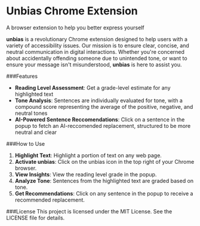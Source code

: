 # Unbias Chrome Extension
A browser extension to help you better express yourself

**unbias** is a revolutionary Chrome extension designed to help users with a variety of accessibility issues. Our mission is to ensure clear, concise, and neutral communication in digital interactions. Whether you're concerned about accidentally offending someone due to unintended tone, or want to ensure your message isn't misunderstood, **unbias** is here to assist you.

###Features
- **Reading Level Assessment**: Get a grade-level estimate for any highlighted text
- **Tone Analysis**: Sentences are individually evaluated for tone, with a compound score representing the average of the positive, negative, and neutral tones
- **AI-Powered Sentence Reccomendations**: Click on a sentence in the popup to fetch an AI-reccomended replacement, structured to be more neutral and clear

###How to Use
1. **Highlight Text**: Highlight a portion of text on any web page.
2. **Activate unbias**: Click on the unbias icon in the top right of your Chrome browser.
3. **View Insights**: View the reading level grade in the popup.
4. **Analyze Tone**: Sentences from the highlighted text are graded based on tone.
5. **Get Recommendations**: Click on any sentence in the popup to receive a recommended replacement.

###License
This project is licensed under the MIT License. See the LICENSE file for details.

